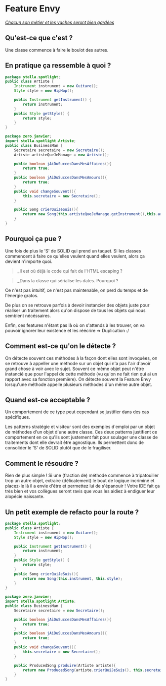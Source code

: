 # Feature Envy
<a href='http://fr.wiktionary.org/wiki/chacun_son_m%C3%A9tier,_les_vaches_seront_bien_gard%C3%A9es'>*Chacun son métier et les vaches seront bien gardées*</a>

## Qu'est-ce que c'est ?

Une classe commence à faire le boulot des autres.

## En pratique ça ressemble à quoi ?

```java
package stella.spotlight;
public class Artiste {
    Instrument instrument = new Guitare();
    Style style = new HipHop();

    public Instrument getInstrument() {
        return instrument;
    }
    public Style getStyle() {
        return style;
    }
}
```
```java
package zero.janvier;
import stella.spotlight.Artiste;
public class BusinessMan {
    Secretaire secretaire = new Secretaire();
    Artiste artisteQueJeManage = new Artiste();

    public boolean jAiDuSuccesDansMesAffaires(){
        return true;
    }
    public boolean jAiDuSuccesDansMesAmours(){
        return true;
    }
    public void changeSouvent(){
        this.secretaire = new Secretaire();
    }

    public Song crierQuiJeSuis(){
        return new Song(this.artisteQueJeManage.getInstrument(),this.artisteQueJeManage.getStyle());
    }
}
```

## Pourquoi ça pue ?

Une fois de plus le 'S' de SOLID qui prend un taquet.
Si les classes commencent à faire ce qu'elles veulent quand elles veulent, alors ça devient n'importe quoi.
> _Il est où déjà le code qui fait de l'HTML escaping ?

> _Dans la classe qui sérialise les dates. Pourquoi ?

Ce n'est pas intuitif, ce n'est pas maintenable, on perd du temps et de l'énergie gratos.

De plus on se retrouve parfois à devoir instancier des objets juste pour réaliser un traitement alors qu'on dispose de tous les objets qui nous semblent nécéssaires.

Enfin, ces features n'étant pas là où on s'attends à les trouver, on va pouvoir ignorer leur existence et les réécrire => Duplication :/

## Comment est-ce qu'on le détecte ?

On détecte souvent ces méthodes à la façon dont elles sont invoquées, on se retrouve à appeller une méthode sur un objet qui n'a pas l'air d'avoir grand chose à voir avec le sujet.
Souvent ce même objet peut n'être instancié que pour l'appel de cette méthode (vu qu'on ne fait rien qui ai un rapport avec sa fonction première).
On détecte souvent la Feature Envy lorsqu'une méthode appelle plusieurs méthodes d'un même autre objet.

## Quand est-ce acceptable ?

Un comportement de ce type peut cependant se justifier dans des cas spécifiques.

Les patterns stratégie et visiteur sont des exemples d'emploi par un objet de méthodes d'un objet d'une autre classe.
Ces deux patterns justifient ce comportement en ce qu'ils sont justement fait pour soulager une classe de traitements dont elle devrait être agnostique.
Ils permettent donc de consolider le 'S' de SOLID plutôt que de le fragiliser.

## Comment le résoudre ?

Rien de plus simple ! Si une (fraction de) méthode commence à tripatouiller trop un autre objet, extraire (délicatement) le bout de logique incriminé et placez-le là il a envie d'être et permettez lui de s'épanouir ! Votre IDE fait ça très bien et vos collègues seront ravis que vous les aidiez à endiguer leur alopécie naissante.

## Un petit exemple de refacto pour la route ?

```java
package stella.spotlight;
public class Artiste {
    Instrument instrument = new Guitare();
    Style style = new HipHop();

    public Instrument getInstrument() {
        return instrument;
    }
    public Style getStyle() {
        return style;
    }
    public Song crierQuiJeSuis(){
        return new Song(this.instrument, this.style);
    }
}
```
```java
package zero.janvier;
import stella.spotlight.Artiste;
public class BusinessMan {
    Secretaire secretaire = new Secretaire();

    public boolean jAiDuSuccesDansMesAffaires(){
        return true;
    }
    public boolean jAiDuSuccesDansMesAmours(){
        return true;
    }
    public void changeSouvent(){
        this.secretaire = new Secretaire();
    }

    public ProducedSong produire(Artiste artiste){
        return new ProducedSong(artiste.crierQuiJeSuis(), this.secretaire.getCachetLegal();
    }
}
```
